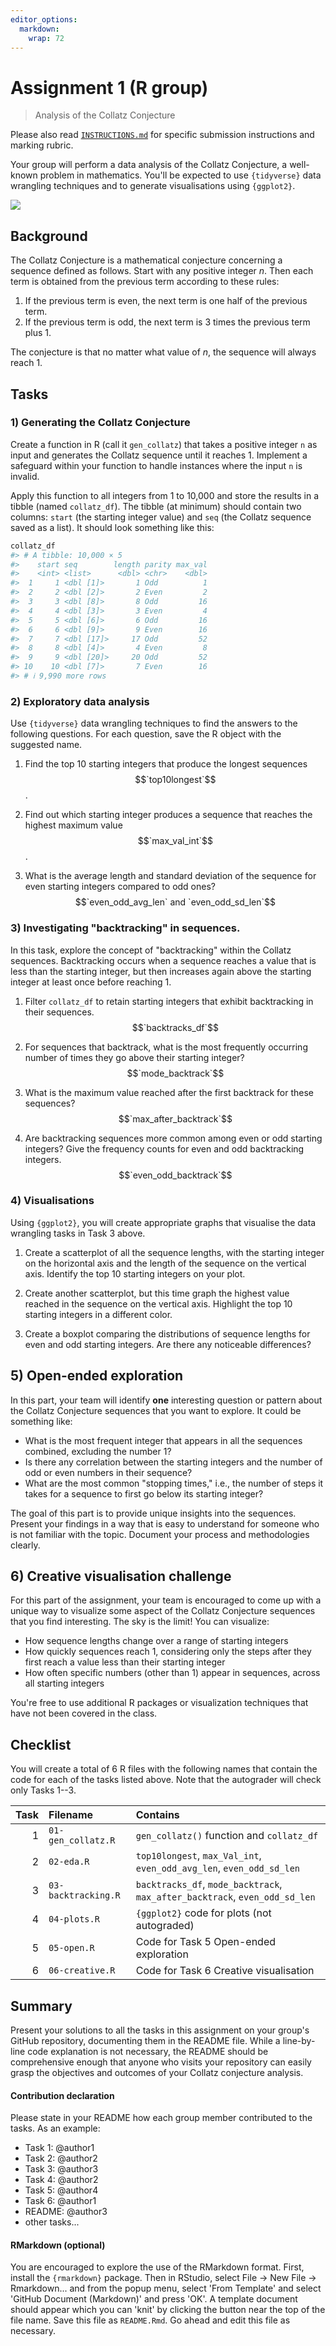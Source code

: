 ```yaml
---
editor_options: 
  markdown: 
    wrap: 72
---
```


# Assignment 1 (R group)

> Analysis of the Collatz Conjecture

Please also read [`INSTRUCTIONS.md`](INSTRUCTIONS.md) for specific
submission instructions and marking rubric.

Your group will perform a data analysis of the Collatz Conjecture, a
well-known problem in mathematics. You'll be expected to use
`{tidyverse}` data wrangling techniques and to generate visualisations
using `{ggplot2}`.
<!-- Your group will be assessed on code quality, collaboration, ability to manipulate data, and the ability to create meaningful visualizations. -->

![](collatz.png)

## Background

The Collatz Conjecture is a mathematical conjecture concerning a
sequence defined as follows. Start with any positive integer $n$. Then
each term is obtained from the previous term according to these rules:

1.  If the previous term is even, the next term is one half of the
    previous term.
2.  If the previous term is odd, the next term is 3 times the previous
    term plus 1.

The conjecture is that no matter what value of $n$, the sequence will
always reach 1.

## Tasks

### 1) Generating the Collatz Conjecture

Create a function in R (call it `gen_collatz`) that takes a positive
integer `n` as input and generates the Collatz sequence until it
reaches 1. Implement a safeguard within your function to handle
instances where the input `n` is invalid.

Apply this function to all integers from 1 to 10,000 and store the
results in a tibble (named `collatz_df`). The tibble (at minimum) should
contain two columns: `start` (the starting integer value) and `seq` (the
Collatz sequence saved as a list). It should look something like this:

``` r
collatz_df
#> # A tibble: 10,000 × 5
#>    start seq        length parity max_val
#>    <int> <list>      <dbl> <chr>    <dbl>
#>  1     1 <dbl [1]>       1 Odd          1
#>  2     2 <dbl [2]>       2 Even         2
#>  3     3 <dbl [8]>       8 Odd         16
#>  4     4 <dbl [3]>       3 Even         4
#>  5     5 <dbl [6]>       6 Odd         16
#>  6     6 <dbl [9]>       9 Even        16
#>  7     7 <dbl [17]>     17 Odd         52
#>  8     8 <dbl [4]>       4 Even         8
#>  9     9 <dbl [20]>     20 Odd         52
#> 10    10 <dbl [7]>       7 Even        16
#> # ℹ 9,990 more rows
```

### 2) Exploratory data analysis

Use `{tidyverse}` data wrangling techniques to find the answers to the
following questions. For each question, save the R object with the
suggested name.

1.  Find the top 10 starting integers that produce the longest sequences
    $$`top10longest`$$.

2.  Find out which starting integer produces a sequence that reaches the
    highest maximum value $$`max_val_int`$$.

3.  What is the average length and standard deviation of the sequence
    for even starting integers compared to odd ones?
    $$`even_odd_avg_len` and `even_odd_sd_len`$$
    <!-- Is there a significant^[Apply an appropriate hypothesis test and report the $p$-value.] difference? -->

### 3) Investigating "backtracking" in sequences.

In this task, explore the concept of "backtracking" within the Collatz
sequences. Backtracking occurs when a sequence reaches a value that is
less than the starting integer, but then increases again above the
starting integer at least once before reaching 1.

1.  Filter `collatz_df` to retain starting integers that exhibit
    backtracking in their sequences. $$`backtracks_df`$$

2.  For sequences that backtrack, what is the most frequently occurring
    number of times they go above their starting integer?
    $$`mode_backtrack`$$

3.  What is the maximum value reached after the first backtrack for
    these sequences? $$`max_after_backtrack`$$

4.  Are backtracking sequences more common among even or odd starting
    integers? Give the frequency counts for even and odd backtracking
    integers. $$`even_odd_backtrack`$$

### 4) Visualisations

Using `{ggplot2}`, you will create appropriate graphs that visualise the
data wrangling tasks in Task 3 above.

1.  Create a scatterplot of all the sequence lengths, with the starting
    integer on the horizontal axis and the length of the sequence on the
    vertical axis. Identify the top 10 starting integers on your plot.

2.  Create another scatterplot, but this time graph the highest value
    reached in the sequence on the vertical axis. Highlight the top 10
    starting integers in a different color.

3.  Create a boxplot comparing the distributions of sequence lengths for
    even and odd starting integers. Are there any noticeable
    differences?

## 5) Open-ended exploration

In this part, your team will identify **one** interesting question or
pattern about the Collatz Conjecture sequences that you want to explore.
It could be something like:

-   What is the most frequent integer that appears in all the sequences
    combined, excluding the number 1?
-   Is there any correlation between the starting integers and the
    number of odd or even numbers in their sequence?
-   What are the most common "stopping times," i.e., the number of steps
    it takes for a sequence to first go below its starting integer?

The goal of this part is to provide unique insights into the sequences.
Present your findings in a way that is easy to understand for someone
who is not familiar with the topic. Document your process and
methodologies clearly.

## 6) Creative visualisation challenge

For this part of the assignment, your team is encouraged to come up with
a unique way to visualize some aspect of the Collatz Conjecture
sequences that you find interesting. The sky is the limit! You can
visualize:

-   How sequence lengths change over a range of starting integers
-   How quickly sequences reach 1, considering only the steps after they
    first reach a value less than their starting integer
-   How often specific numbers (other than 1) appear in sequences,
    across all starting integers

You're free to use additional R packages or visualization techniques
that have not been covered in the class.

## Checklist

You will create a total of 6 R files with the following names that
contain the code for each of the tasks listed above. Note that the
autograder will check only Tasks 1--3.

| Task | Filename            | Contains                                                                    |
|-----:|:--------------------|:----------------------------------------------------------------------------|
|    1 | `01-gen_collatz.R`  | `gen_collatz()` function and `collatz_df`                                   |
|    2 | `02-eda.R`          | `top10longest`, `max_Val_int`, `even_odd_avg_len`, `even_odd_sd_len`        |
|    3 | `03-backtracking.R` | `backtracks_df`, `mode_backtrack`, `max_after_backtrack`, `even_odd_sd_len` |
|    4 | `04-plots.R`        | `{ggplot2}` code for plots (not autograded)                                 |
|    5 | `05-open.R`         | Code for Task 5 Open-ended exploration                                      |
|    6 | `06-creative.R`     | Code for Task 6 Creative visualisation                                      |

## Summary

Present your solutions to all the tasks in this assignment on your
group's GitHub repository, documenting them in the README file. While a
line-by-line code explanation is not necessary, the README should be
comprehensive enough that anyone who visits your repository can easily
grasp the objectives and outcomes of your Collatz conjecture analysis.

#### Contribution declaration

Please state in your README how each group member contributed to the
tasks. As an example:

-   Task 1: @author1
-   Task 2: @author2
-   Task 3: @author3
-   Task 4: @author2
-   Task 5: @author4
-   Task 6: @author1
-   README: @author3
-   other tasks...

#### RMarkdown (optional)

You are encouraged to explore the use of the RMarkdown format. First,
install the `{rmarkdown}` package. Then in RStudio, select File -\> New
File -\> Rmarkdown... and from the popup menu, select 'From Template'
and select 'GitHub Document (Markdown)' and press 'OK'. A template
document should appear which you can 'knit' by clicking the button near
the top of the file name. Save this file as `README.Rmd`. Go ahead and
edit this file as necessary.
